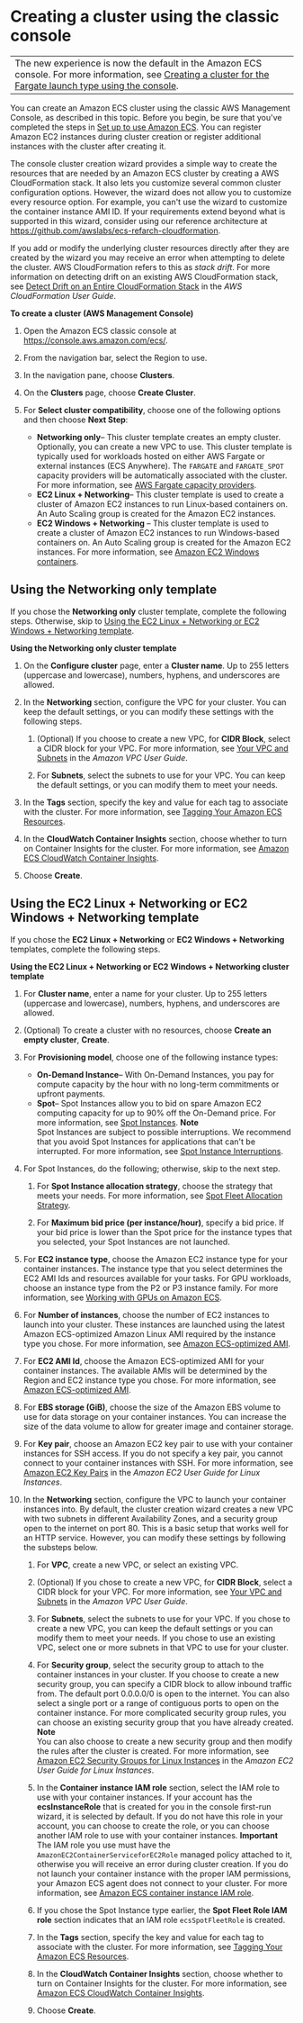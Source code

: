 # Creating a cluster using the classic console<a name="create_cluster"></a>


|  | 
| --- |
| The new experience is now the default in the Amazon ECS console\. For more information, see [Creating a cluster for the Fargate launch type using the console](create-cluster-console-v2.md)\. | 

You can create an Amazon ECS cluster using the classic AWS Management Console, as described in this topic\. Before you begin, be sure that you've completed the steps in [Set up to use Amazon ECS](get-set-up-for-amazon-ecs.md)\. You can register Amazon EC2 instances during cluster creation or register additional instances with the cluster after creating it\.

The console cluster creation wizard provides a simple way to create the resources that are needed by an Amazon ECS cluster by creating a AWS CloudFormation stack\. It also lets you customize several common cluster configuration options\. However, the wizard does not allow you to customize every resource option\. For example, you can't use the wizard to customize the container instance AMI ID\. If your requirements extend beyond what is supported in this wizard, consider using our reference architecture at [https://github\.com/awslabs/ecs\-refarch\-cloudformation](https://github.com/awslabs/ecs-refarch-cloudformation)\.

If you add or modify the underlying cluster resources directly after they are created by the wizard you may receive an error when attempting to delete the cluster\. AWS CloudFormation refers to this as *stack drift*\. For more information on detecting drift on an existing AWS CloudFormation stack, see [Detect Drift on an Entire CloudFormation Stack](https://docs.aws.amazon.com/AWSCloudFormation/latest/UserGuide/detect-drift-stack.html) in the *AWS CloudFormation User Guide*\.

**To create a cluster \(AWS Management Console\)**

1. Open the Amazon ECS classic console at [https://console\.aws\.amazon\.com/ecs/](https://console.aws.amazon.com/ecs/)\.

1. From the navigation bar, select the Region to use\.

1. In the navigation pane, choose **Clusters**\.

1. On the **Clusters** page, choose **Create Cluster**\.

1. For **Select cluster compatibility**, choose one of the following options and then choose **Next Step**:
   + **Networking only**– This cluster template creates an empty cluster\. Optionally, you can create a new VPC to use\. This cluster template is typically used for workloads hosted on either AWS Fargate or external instances \(ECS Anywhere\)\. The `FARGATE` and `FARGATE_SPOT` capacity providers will be automatically associated with the cluster\. For more information, see [AWS Fargate capacity providers](fargate-capacity-providers.md)\.
   + **EC2 Linux \+ Networking**– This cluster template is used to create a cluster of Amazon EC2 instances to run Linux\-based containers on\. An Auto Scaling group is created for the Amazon EC2 instances\.
   + **EC2 Windows \+ Networking** – This cluster template is used to create a cluster of Amazon EC2 instances to run Windows\-based containers on\. An Auto Scaling group is created for the Amazon EC2 instances\. For more information, see [Amazon EC2 Windows containers](ECS_Windows.md)\.

## Using the Networking only template<a name="create-cluster-fargate"></a>

If you chose the **Networking only** cluster template, complete the following steps\. Otherwise, skip to [Using the EC2 Linux \+ Networking or EC2 Windows \+ Networking template](#create-cluster-ec2)\.

**Using the **Networking only** cluster template**

1. On the **Configure cluster** page, enter a **Cluster name**\. Up to 255 letters \(uppercase and lowercase\), numbers, hyphens, and underscores are allowed\.

1. In the **Networking** section, configure the VPC for your cluster\. You can keep the default settings, or you can modify these settings with the following steps\.

   1. \(Optional\) If you choose to create a new VPC, for **CIDR Block**, select a CIDR block for your VPC\. For more information, see [Your VPC and Subnets](https://docs.aws.amazon.com/vpc/latest/userguide/VPC_Subnets.html) in the *Amazon VPC User Guide*\.

   1. For **Subnets**, select the subnets to use for your VPC\. You can keep the default settings, or you can modify them to meet your needs\.

1. In the **Tags** section, specify the key and value for each tag to associate with the cluster\. For more information, see [Tagging Your Amazon ECS Resources](https://docs.aws.amazon.com/AmazonECS/latest/developerguide/ecs-using-tags.html)\.

1. In the **CloudWatch Container Insights** section, choose whether to turn on Container Insights for the cluster\. For more information, see [Amazon ECS CloudWatch Container Insights](cloudwatch-container-insights.md)\.

1. Choose **Create**\.

## Using the EC2 Linux \+ Networking or EC2 Windows \+ Networking template<a name="create-cluster-ec2"></a>

If you chose the **EC2 Linux \+ Networking** or **EC2 Windows \+ Networking** templates, complete the following steps\.

**Using the **EC2 Linux \+ Networking** or **EC2 Windows \+ Networking** cluster template**

1. For **Cluster name**, enter a name for your cluster\. Up to 255 letters \(uppercase and lowercase\), numbers, hyphens, and underscores are allowed\.

1. \(Optional\) To create a cluster with no resources, choose **Create an empty cluster**, **Create**\.

1. For **Provisioning model**, choose one of the following instance types:
   + **On\-Demand Instance**– With On\-Demand Instances, you pay for compute capacity by the hour with no long\-term commitments or upfront payments\.
   + **Spot**– Spot Instances allow you to bid on spare Amazon EC2 computing capacity for up to 90% off the On\-Demand price\. For more information, see [Spot Instances](https://docs.aws.amazon.com/AWSEC2/latest/UserGuide/using-spot-instances.html)\.
**Note**  
Spot Instances are subject to possible interruptions\. We recommend that you avoid Spot Instances for applications that can't be interrupted\. For more information, see [Spot Instance Interruptions](https://docs.aws.amazon.com/AWSEC2/latest/UserGuide/spot-interruptions.html)\.

1. For Spot Instances, do the following; otherwise, skip to the next step\.

   1. For **Spot Instance allocation strategy**, choose the strategy that meets your needs\. For more information, see [Spot Fleet Allocation Strategy](https://docs.aws.amazon.com/AWSEC2/latest/UserGuide/spot-fleet.html#spot-fleet-allocation-strategy)\.

   1. For **Maximum bid price \(per instance/hour\)**, specify a bid price\. If your bid price is lower than the Spot price for the instance types that you selected, your Spot Instances are not launched\.

1. For **EC2 instance type**, choose the Amazon EC2 instance type for your container instances\. The instance type that you select determines the EC2 AMI Ids and resources available for your tasks\. For GPU workloads, choose an instance type from the P2 or P3 instance family\. For more information, see [Working with GPUs on Amazon ECS](ecs-gpu.md)\.

1. For **Number of instances**, choose the number of EC2 instances to launch into your cluster\. These instances are launched using the latest Amazon ECS\-optimized Amazon Linux AMI required by the instance type you chose\. For more information, see [Amazon ECS\-optimized AMI](ecs-optimized_AMI.md)\.

1. For **EC2 AMI Id**, choose the Amazon ECS\-optimized AMI for your container instances\. The available AMIs will be determined by the Region and EC2 instance type you chose\. For more information, see [Amazon ECS\-optimized AMI](ecs-optimized_AMI.md)\.

1. For **EBS storage \(GiB\)**, choose the size of the Amazon EBS volume to use for data storage on your container instances\. You can increase the size of the data volume to allow for greater image and container storage\.

1. For **Key pair**, choose an Amazon EC2 key pair to use with your container instances for SSH access\. If you do not specify a key pair, you cannot connect to your container instances with SSH\. For more information, see [Amazon EC2 Key Pairs](https://docs.aws.amazon.com/AWSEC2/latest/UserGuide/ec2-key-pairs.html) in the *Amazon EC2 User Guide for Linux Instances*\.

1. In the **Networking** section, configure the VPC to launch your container instances into\. By default, the cluster creation wizard creates a new VPC with two subnets in different Availability Zones, and a security group open to the internet on port 80\. This is a basic setup that works well for an HTTP service\. However, you can modify these settings by following the substeps below\.

   1. For **VPC**, create a new VPC, or select an existing VPC\.

   1. \(Optional\) If you chose to create a new VPC, for **CIDR Block**, select a CIDR block for your VPC\. For more information, see [Your VPC and Subnets](https://docs.aws.amazon.com/vpc/latest/userguide/VPC_Subnets.html) in the *Amazon VPC User Guide*\.

   1. For **Subnets**, select the subnets to use for your VPC\. If you chose to create a new VPC, you can keep the default settings or you can modify them to meet your needs\. If you chose to use an existing VPC, select one or more subnets in that VPC to use for your cluster\.

   1. For **Security group**, select the security group to attach to the container instances in your cluster\. If you choose to create a new security group, you can specify a CIDR block to allow inbound traffic from\. The default port 0\.0\.0\.0/0 is open to the internet\. You can also select a single port or a range of contiguous ports to open on the container instance\. For more complicated security group rules, you can choose an existing security group that you have already created\.
**Note**  
You can also choose to create a new security group and then modify the rules after the cluster is created\. For more information, see [Amazon EC2 Security Groups for Linux Instances](https://docs.aws.amazon.com/AWSEC2/latest/UserGuide/using-network-security.html) in the *Amazon EC2 User Guide for Linux Instances*\.

   1. In the **Container instance IAM role** section, select the IAM role to use with your container instances\. If your account has the **ecsInstanceRole** that is created for you in the console first\-run wizard, it is selected by default\. If you do not have this role in your account, you can choose to create the role, or you can choose another IAM role to use with your container instances\.
**Important**  
The IAM role you use must have the `AmazonEC2ContainerServiceforEC2Role` managed policy attached to it, otherwise you will receive an error during cluster creation\. If you do not launch your container instance with the proper IAM permissions, your Amazon ECS agent does not connect to your cluster\. For more information, see [Amazon ECS container instance IAM role](instance_IAM_role.md)\.

   1. If you chose the Spot Instance type earlier, the **Spot Fleet Role IAM role** section indicates that an IAM role `ecsSpotFleetRole` is created\.

   1. In the **Tags** section, specify the key and value for each tag to associate with the cluster\. For more information, see [Tagging Your Amazon ECS Resources](https://docs.aws.amazon.com/AmazonECS/latest/developerguide/ecs-using-tags.html)\.

   1. In the **CloudWatch Container Insights** section, choose whether to turn on Container Insights for the cluster\. For more information, see [Amazon ECS CloudWatch Container Insights](cloudwatch-container-insights.md)\.

   1. Choose **Create**\.